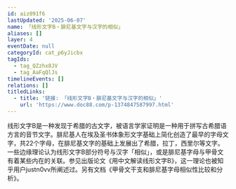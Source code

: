```yaml
---
id: aiz091f6
lastUpdated: '2025-06-07'
name: 「线形文字B・腓尼基文字与汉字的相似」
aliases: []
layer: 4
eventDate: null
categoryId: cat_p6yJicbx
tagIds:
  - tag_QZzhx8JV
  - tag_AaFqQlJs
timelineEvents: []
relations: []
titledLinks:
  - title: '链接: 「线形文字B・腓尼基文字与汉字的相似」'
    url: 'https://www.doc88.com/p-1374847587997.html'
---
```

线形文字B是一种发现于希腊的古文字，被语言学家证明是一种用于拼写古希腊语方言的音节文字。腓尼基人在埃及圣书体象形文字基础上简化创造了最早的字母文字，共22个字母，在腓尼基文字的基础上发展出了希腊，拉丁，西里尔等文字。一些边缘理论认为线形文字B部分符号与汉字「相似」，或是腓尼基字母与甲骨文有着某些内在的关联。参见出版论文《用中文解读线形文字B》，这一理论也被知乎用户justn0vv所阐述过。另有文档《甲骨文干支和腓尼基字母相似性比较和分析》。
